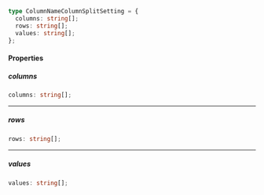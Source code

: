 ```ts
type ColumnNameColumnSplitSetting = {
  columns: string[];
  rows: string[];
  values: string[];
};
```

#### Properties

##### columns

```ts
columns: string[];
```

***

##### rows

```ts
rows: string[];
```

***

##### values

```ts
values: string[];
```
